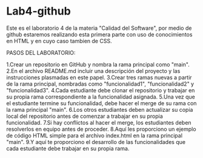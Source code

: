# Lab4-github
Este es el laboratorio 4 de la materia "Calidad del Software", por medio de github estaremos realizando esta primera parte con uso de conocimientos en HTML y en cuyo caso tambien de CSS.

PASOS DEL LABORATORIO:

1.Crear un repositorio en GitHub y nombra la rama principal como "main". 
2.En el archivo README.md incluir una descripción del proyecto y las instrucciones plasmadas en este papel. 
3.Crear tres ramas nuevas a partir de la rama principal, nombradas como "funcionalidad1", "funcionalidad2" y "funcionalidad3". 
4.Cada estudiante debe clonar el repositorio y trabajar en su propia rama correspondiente a la funcionalidad asignada. 
5.Una vez que el estudiante termine su funcionalidad, debe hacer el merge de su rama con la rama principal "main". 
6.Los otros estudiantes deben actualizar su copia local del repositorio antes de comenzar a trabajar en su propia funcionalidad. 
7.Si hay conflictos al hacer el merge, los estudiantes deben resolverlos en equipo antes de proceder. 
8.Aquí les proporciono un ejemplo de código HTML simple para el archivo index.html en la rama principal "main".
9.Y aquí te proporciono el desarrollo de las funcionalidades que cada estudiante debe trabajar en su propia rama.
